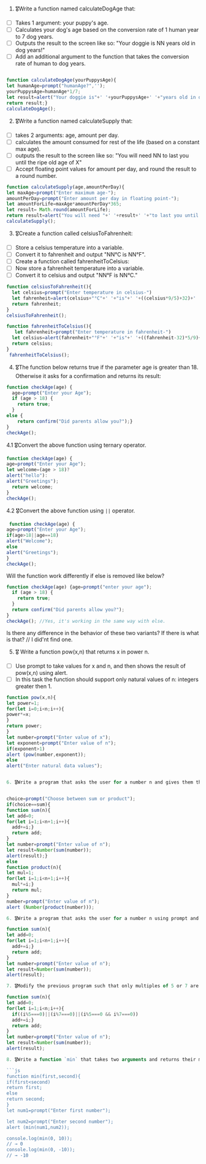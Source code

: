 1. 🎖Write a function named calculateDogAge that:
  * [ ] Takes 1 argument: your puppy's age.
  * [ ] Calculates your dog's age based on the conversion rate of 1 human year to 7 dog years.
  * [ ] Outputs the result to the screen like so: "Your doggie is NN years old in dog years!"
  * [ ] Add an additional argument to the function that takes the conversion rate of human to dog years.

```js

function calculateDogAge(yourPuppysAge){
let humanAge=prompt("humanAge?",'');
yourPuppysAge=humanAge*1/7;
let result=alert("Your doggie is"+' '+yourPuppysAge+' '+"years old in dog years!");
return result;}
calculateDogAge();


```
2. 🎖Write a function named calculateSupply that:
  * [ ] takes 2 arguments: age, amount per day.
  * [ ] calculates the amount consumed for rest of the life (based on a constant max age).
  * [ ] outputs the result to the screen like so: "You will need NN to last you until the ripe old age of X"
  * [ ] Accept floating point values for amount per day, and round the result to a round number.

```js
function calculateSupply(age,amountPerDay){
let maxAge=prompt("Enter maximum age-");
amountPerDay=prompt("Enter amount per day in floating point-");
let amountForLife=maxAge*amountPerDay*365;
let result= Math.round(amountForLife);
return result=alert("You will need "+' '+result+' '+"to last you until the ripe old age of"+' '+maxAge);;}
calculateSupply();

```
3. 🎖Create a function called celsiusToFahrenheit:
  * [ ] Store a celsius temperature into a variable.
  * [ ] Convert it to fahrenheit and output "NN°C is NN°F".
  * [ ] Create a function called fahrenheitToCelsius:
  * [ ] Now store a fahrenheit temperature into a variable.
  * [ ] Convert it to celsius and output "NN°F is NN°C."

```js
function celsiusToFahrenheit(){
  let celsius=prompt("Enter temperature in celsius-")
  let fahrenheit=alert(celsius+"°C"+' '+"is"+' '+((celsius*9/5)+32)+' '+"°F");
  return fahrenheit;
}
celsiusToFahrenheit();

function fahrenheitToCelsius(){
   let fahrenheit=prompt("Enter temperature in fahrenheit-")
  let celsius=alert(fahrenheit+"°F"+' '+"is"+' '+((fahrenheit-32)*5/9)+' '+"°C");
  return celsius;
}
 fahrenheitToCelsius();
```
4. 🎖The function below returns true if the parameter age is greater than 18. Otherwise it asks for a confirmation and returns its result:

```js
function checkAge(age) {
  age=prompt("Enter your Age");
  if (age > 18) {
    return true;
  } 
else {
    return confirm("Did parents allow you?");}
}
checkAge();
```
  4.1 🎖Convert the above function using ternary operator.
  ```js
  function checkAge(age) {
  age=prompt("Enter your Age");
  let welcome=(age > 18)?
  alert("hello"):
  alert("Greetings");
    return welcome;
  } 
checkAge();
  ```

  4.2 🎖Convert the above function using `||` operator.
  ```js
   function checkAge(age) {
  age=prompt("Enter your Age");
  if(age>18||age==18)
alert("Welcome");
else
alert("Greetings");
  } 
checkAge();
  ```
Will the function work differently if else is removed like below?

```js
function checkAge(age) {age=prompt("enter your age");
  if (age > 18) {
    return true;
  }
  return confirm("Did parents allow you?");
}
checkAge(); //Yes, it's working in the same way with else.
```
Is there any difference in the behavior of these two variants? If there is what is that?
 // I did'nt find one.

5. 🎖 Write a function pow(x,n) that returns x in power n.

  * [ ] Use prompt to take values for x and n, and then shows the result of pow(x,n) using alert.
  * [ ] In this task the function should support only natural values of n: integers greater then 1.

```js
function pow(x,n){
let power=1;
for(let i=0;i<n;i++){
power*=x;
}
return power;
}
let number=prompt("Enter value of x");
let exponent=prompt("Enter value of n");
if(exponent>1)
alert (pow(number,exponent));
else
alert("Enter natural data values");


6. 🎖Write a program that asks the user for a number n and gives them the possibility to choose between computing the sum and computing the product of 1,…,n. Return the result accordingly.


choice=prompt("Choose between sum or product");
if(choice==sum){
function sum(n){
let add=0;
for(let i=1;i<n+1;i++){
  add+=i;}
  return add;
}
let number=prompt("Enter value of n");
let result=Number(sum(number));
alert(result);}
else
function product(n){
let mul=1;
for(let i=1;i<n+1;i++){
  mul*=i;}
  return mul;
}
number=prompt("Enter value of n");
alert (Number(product(number)));

6. 🎖Write a program that asks the user for a number n using prompt and prints the sum of the numbers 1 to n

function sum(n){
let add=0;
for(let i=1;i<n+1;i++){
  add+=i;}
  return add;
}
let number=prompt("Enter value of n");
let result=Number(sum(number));
alert(result);

7. 🎖Modify the previous program such that only multiples of 5 or 7 are considered in the sum, e.g. n = 20 (5,7,10,14,15,20) 71

function sum(n){
let add=0;
for(let i=1;i<n;i++){
  if((i%5===0)||(i%7===0)||(i%5===0 && i%7===0))
  add+=i;}
  return add;
}
let number=prompt("Enter value of n");
let result=Number(sum(number));
alert(result);

8. 🎖Write a function `min` that takes two arguments and returns their minimum.

```js
function min(first,second){
if(first<second)
return first;
else 
return second;
}
let num1=prompt("Enter first number");

let num2=prompt("Enter second number");
alert (min(num1,num2));

console.log(min(0, 10));
// → 0
console.log(min(0, -10));
// → -10
```